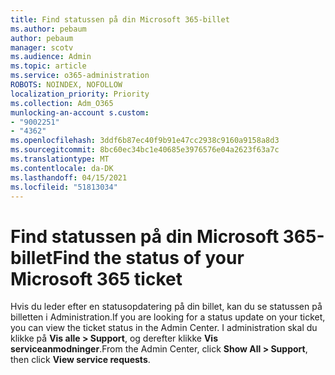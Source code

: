 ```yaml
---
title: Find statussen på din Microsoft 365-billet
ms.author: pebaum
author: pebaum
manager: scotv
ms.audience: Admin
ms.topic: article
ms.service: o365-administration
ROBOTS: NOINDEX, NOFOLLOW
localization_priority: Priority
ms.collection: Adm_O365
munlocking-an-account s.custom:
- "9002251"
- "4362"
ms.openlocfilehash: 3ddf6b87ec40f9b91e47cc2938c9160a9158a8d3
ms.sourcegitcommit: 8bc60ec34bc1e40685e3976576e04a2623f63a7c
ms.translationtype: MT
ms.contentlocale: da-DK
ms.lasthandoff: 04/15/2021
ms.locfileid: "51813034"
---
```

# <a name="find-the-status-of-your-microsoft-365-ticket"></a><span data-ttu-id="36439-102">Find statussen på din Microsoft 365-billet</span><span class="sxs-lookup"><span data-stu-id="36439-102">Find the status of your Microsoft 365 ticket</span></span>

<span data-ttu-id="36439-103">Hvis du leder efter en statusopdatering på din billet, kan du se statussen på billetten i Administration.</span><span class="sxs-lookup"><span data-stu-id="36439-103">If you are looking for a status update on your ticket, you can view the ticket status in the Admin Center.</span></span> <span data-ttu-id="36439-104">I administration skal du klikke på **Vis alle > Support**, og derefter klikke **Vis serviceanmodninger**.</span><span class="sxs-lookup"><span data-stu-id="36439-104">From the Admin Center, click **Show All > Support**, then click **View service requests**.</span></span>

